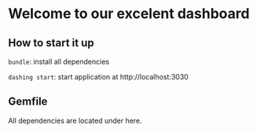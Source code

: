 # Welcome to our excelent dashboard

## How to start it up

`bundle`: install all dependencies

`dashing start`: start application at http://localhost:3030


## Gemfile
All dependencies are located under here.
